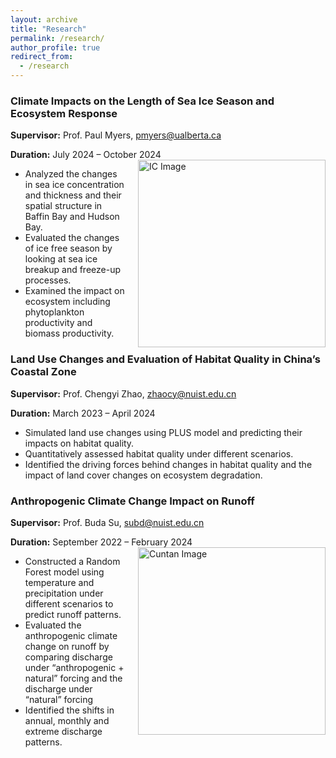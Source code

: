 ```yaml
---
layout: archive
title: "Research"
permalink: /research/
author_profile: true
redirect_from: 
  - /research
---
```



### Climate Impacts on the Length of Sea Ice Season and Ecosystem Response
**Supervisor:** Prof. Paul Myers, [pmyers@ualberta.ca](pmyers@ualberta.ca)

**Duration:** July 2024 – October 2024
<img src="https://sigmundw.github.io/images/IC_change.png" alt="IC Image" width="300" align="right" style="margin-left: 20px;"/>
- Analyzed the changes in sea ice concentration and thickness and their spatial structure in Baffin Bay and Hudson Bay.
- Evaluated the changes of ice free season by looking at sea ice breakup and freeze-up processes.
- Examined the impact on ecosystem including phytoplankton productivity and biomass productivity.


### Land Use Changes and Evaluation of Habitat Quality in China’s Coastal Zone
**Supervisor:** Prof. Chengyi Zhao, [zhaocy@nuist.edu.cn](zhaocy@nuist.edu.cn)

**Duration:** March 2023 – April 2024

- Simulated land use changes using PLUS model and predicting their impacts on habitat quality.
- Quantitatively assessed habitat quality under different scenarios.
- Identified the driving forces behind changes in habitat quality and the impact of land cover changes on ecosystem degradation.

### Anthropogenic Climate Change Impact on Runoff
**Supervisor:** Prof. Buda Su, [subd@nuist.edu.cn](subd@nuist.edu.cn)

**Duration:** September 2022 – February 2024
<img src="https://sigmundw.github.io/images/cuntan.png" alt="Cuntan Image" width="300" align="right" style="margin-left: 20px;"/>
- Constructed a Random Forest model using temperature and precipitation under different scenarios to predict runoff patterns.
- Evaluated the anthropogenic climate change on runoff by comparing discharge under “anthropogenic + natural” forcing and the discharge under “natural” forcing
- Identified the shifts in annual, monthly and extreme discharge patterns.

